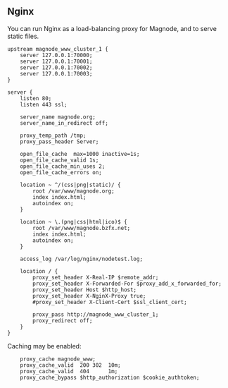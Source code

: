 ## Nginx
You can run Nginx as a load-balancing proxy for Magnode, and to serve static files.

	upstream magnode_www_cluster_1 {
		server 127.0.0.1:70000;
		server 127.0.0.1:70001;
		server 127.0.0.1:70002;
		server 127.0.0.1:70003;
	}

	server {
		listen 80;
		listen 443 ssl;

		server_name magnode.org;
		server_name_in_redirect off;

		proxy_temp_path /tmp;
		proxy_pass_header Server;

		open_file_cache  max=1000 inactive=1s;
		open_file_cache_valid 1s;
		open_file_cache_min_uses 2;
		open_file_cache_errors on;

		location ~ ^/(css|png|static)/ {
			root /var/www/magnode.org;
			index index.html;
			autoindex on;
		}

		location ~ \.(png|css|html|ico)$ {
			root /var/www/magnode.bzfx.net;
			index index.html;
			autoindex on;
		}

		access_log /var/log/nginx/nodetest.log;

		location / {
			proxy_set_header X-Real-IP $remote_addr;
			proxy_set_header X-Forwarded-For $proxy_add_x_forwarded_for;
			proxy_set_header Host $http_host;
			proxy_set_header X-NginX-Proxy true;
			#proxy_set_header X-Client-Cert $ssl_client_cert;

			proxy_pass http://magnode_www_cluster_1;
			proxy_redirect off;
		}
	}

Caching may be enabled:

		proxy_cache magnode_www;
		proxy_cache_valid  200 302  10m;
		proxy_cache_valid  404      1m;
		proxy_cache_bypass $http_authorization $cookie_authtoken;

